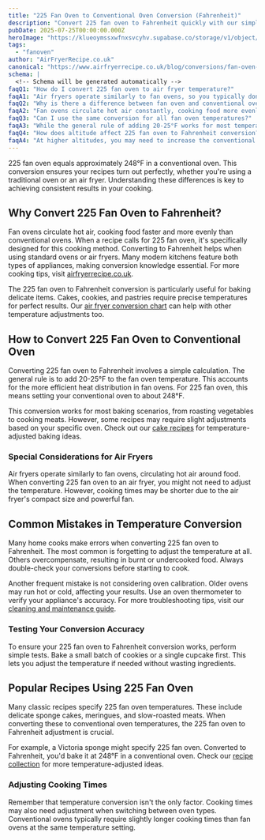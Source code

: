 ```yaml
---
title: "225 Fan Oven to Conventional Oven Conversion (Fahrenheit)"
description: "Convert 225 fan oven to Fahrenheit quickly with our simple guide. Achieve perfect baking results every time with accurate temperature conversions."
pubDate: 2025-07-25T00:00:00.000Z
heroImage: "https://klueoymssxwfnxsvcyhv.supabase.co/storage/v1/object/public/Shmucket/225-fan-oven-to-conventional-oven-conversion-fahrenheit.png"
tags:
  - "fanoven"
author: "AirFryerRecipe.co.uk"
canonical: "https://www.airfryerrecipe.co.uk/blog/conversions/fan-oven-to-fahrenheit/225-fan-oven-to-conventional-oven-conversion-fahrenheit"
schema: |
  <!-- Schema will be generated automatically -->
faqQ1: "How do I convert 225 fan oven to air fryer temperature?"
faqA1: "Air fryers operate similarly to fan ovens, so you typically don't need to convert 225 fan oven temperature. However, reduce cooking time by about 20% as air fryers cook faster due to their compact size and powerful air circulation."
faqQ2: "Why is there a difference between fan oven and conventional oven temperatures?"
faqA2: "Fan ovens circulate hot air constantly, cooking food more evenly and quickly. Conventional ovens rely on natural heat circulation, requiring slightly higher temperatures to achieve similar cooking results."
faqQ3: "Can I use the same conversion for all fan oven temperatures?"
faqA3: "While the general rule of adding 20-25°F works for most temperatures, extreme highs or lows might need slight adjustments. Always check specific recipes and consider doing a test bake when trying new conversions."
faqQ4: "How does altitude affect 225 fan oven to Fahrenheit conversion?"
faqA4: "At higher altitudes, you may need to increase the conventional oven temperature slightly more than the standard conversion. The lower air pressure affects cooking times and temperatures, especially for baked goods."
---
```

<p>225 fan oven equals approximately 248°F in a conventional oven. This conversion ensures your recipes turn out perfectly, whether you're using a traditional oven or an air fryer. Understanding these differences is key to achieving consistent results in your cooking.</p>

<h2>Why Convert 225 Fan Oven to Fahrenheit?</h2>
<p>Fan ovens circulate hot air, cooking food faster and more evenly than conventional ovens. When a recipe calls for 225 fan oven, it's specifically designed for this cooking method. Converting to Fahrenheit helps when using standard ovens or air fryers. Many modern kitchens feature both types of appliances, making conversion knowledge essential. For more cooking tips, visit <a href=https://www.airfryerrecipe.co.uk>airfryerrecipe.co.uk</a>.</p>

<p>The 225 fan oven to Fahrenheit conversion is particularly useful for baking delicate items. Cakes, cookies, and pastries require precise temperatures for perfect results. Our <a href=https://www.airfryerrecipe.co.uk/air-fryer-conversion-chart>air fryer conversion chart</a> can help with other temperature adjustments too.</p>

<h2>How to Convert 225 Fan Oven to Conventional Oven</h2>
<p>Converting 225 fan oven to Fahrenheit involves a simple calculation. The general rule is to add 20-25°F to the fan oven temperature. This accounts for the more efficient heat distribution in fan ovens. For 225 fan oven, this means setting your conventional oven to about 248°F.</p>

<p>This conversion works for most baking scenarios, from roasting vegetables to cooking meats. However, some recipes may require slight adjustments based on your specific oven. Check out our <a href=https://www.airfryerrecipe.co.uk/recipe-category/cakes>cake recipes</a> for temperature-adjusted baking ideas.</p>

<h3>Special Considerations for Air Fryers</h3>
<p>Air fryers operate similarly to fan ovens, circulating hot air around food. When converting 225 fan oven to an air fryer, you might not need to adjust the temperature. However, cooking times may be shorter due to the air fryer's compact size and powerful fan.</p>

<h2>Common Mistakes in Temperature Conversion</h2>
<p>Many home cooks make errors when converting 225 fan oven to Fahrenheit. The most common is forgetting to adjust the temperature at all. Others overcompensate, resulting in burnt or undercooked food. Always double-check your conversions before starting to cook.</p>

<p>Another frequent mistake is not considering oven calibration. Older ovens may run hot or cold, affecting your results. Use an oven thermometer to verify your appliance's accuracy. For more troubleshooting tips, visit our <a href=https://www.airfryerrecipe.co.uk/air-fryer-cleaner>cleaning and maintenance guide</a>.</p>

<h3>Testing Your Conversion Accuracy</h3>
<p>To ensure your 225 fan oven to Fahrenheit conversion works, perform simple tests. Bake a small batch of cookies or a single cupcake first. This lets you adjust the temperature if needed without wasting ingredients.</p>

<h2>Popular Recipes Using 225 Fan Oven</h2>
<p>Many classic recipes specify 225 fan oven temperatures. These include delicate sponge cakes, meringues, and slow-roasted meats. When converting these to conventional oven temperatures, the 225 fan oven to Fahrenheit adjustment is crucial.</p>

<p>For example, a Victoria sponge might specify 225 fan oven. Converted to Fahrenheit, you'd bake it at 248°F in a conventional oven. Check our <a href=https://www.airfryerrecipe.co.uk/recipes>recipe collection</a> for more temperature-adjusted ideas.</p>

<h3>Adjusting Cooking Times</h3>
<p>Remember that temperature conversion isn't the only factor. Cooking times may also need adjustment when switching between oven types. Conventional ovens typically require slightly longer cooking times than fan ovens at the same temperature setting.</p>

